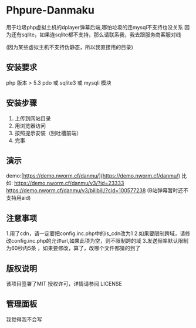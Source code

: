 # Phpure-Danmaku

用于垃圾php虚拟主机的dplayer弹幕后端,哪怕垃圾的连mysql不支持也没关系
因为还有sqlite，如果连sqlite都不支持，那么请联系我，我去跟服务商客服对线

(因为某些虚拟主机不支持伪静态，所以我直接用的目录)

## 安装要求
php 版本 > 5.3 
pdo 或 sqlite3 或 mysqli 模块


## 安装步骤
 1. 上传到网站目录
 2. 用浏览器访问
 3. 按照提示安装（别吐槽前端）
 4. 完事

## 演示

demo:[https://demo.nworm.cf/danmu/](https://demo.nworm.cf/danmu/)
比如:
https://demo.nworm.cf/danmu/v3/?id=23333
https://demo.nworm.cf/danmu/v3/bilibili/?cid=100577238  (B站弹幕暂时还不支持用aid)

## 注意事项
1.用了cdn，请一定要把config.inc.php中的is_cdn改为1
2.如果要限制跨域，请修改config.inc.php的允许url,如果此项为空，则不限制跨的域
3.发送频率默认限制为60秒内5条 ，如果要修改，算了，改哪个文件都猜的到了


## 版权说明
该项目签署了MIT 授权许可，详情请参阅 LICENSE

## 管理面板
我觉得我不会写
